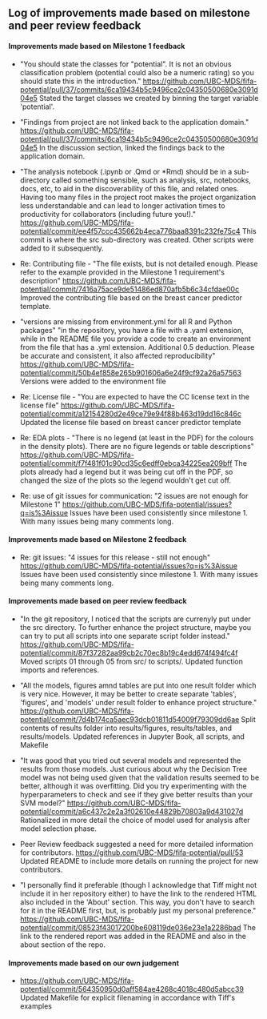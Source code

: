 ## Log of improvements made based on milestone and peer review feedback

#### Improvements made based on Milestone 1 feedback

- "You should state the classes for "potential". It is not an obvious classification problem (potential could also be a numeric rating) so you should state this in the introduction."
https://github.com/UBC-MDS/fifa-potential/pull/37/commits/6ca19434b5c9496ce2c04350500680e3091d04e5
Stated the target classes we created by binning the target variable 'potential'.

- "Findings from project are not linked back to the application domain." 
https://github.com/UBC-MDS/fifa-potential/pull/37/commits/6ca19434b5c9496ce2c04350500680e3091d04e5
In the discussion section, linked the findings back to the application domain.

- "The analysis notebook (.ipynb or .Qmd or *Rmd) should be in a sub-directory called something sensible, such as analysis, src, notebooks, docs, etc, to aid in the discoverability of this file, and related ones. Having too many files in the project root makes the project organization less understandable and can lead to longer activation times to productivity for collaborators (including future you!)." 
https://github.com/UBC-MDS/fifa-potential/commit/ee4f57ccc435662b4eca776baa8391c232fe75c4
This commit is where the src sub-directory was created. Other scripts were added to it subsequently.

- Re: Contributing file - "The file exists, but is not detailed enough. Please refer to the example provided in the Milestone 1 requirement's description"
https://github.com/UBC-MDS/fifa-potential/commit/7416a75ace9de51486ed870afb5b6c34cfdae00c
Improved the contributing file based on the breast cancer predictor template.

- "versions are missing from environment.yml for all R and Python packages"
"in the repository, you have a file with a .yaml extension, while in the README file you provide a code to create an environment from the file that has a .yml extension. Additional 0.5 deduction. Please be accurate and consistent, it also affected reproducibility"
https://github.com/UBC-MDS/fifa-potential/commit/50b4ef858e265b901606a6e24f9cf92a26a57563
Versions were added to the environment file

- Re: License file - "You are expected to have the CC license text in the license file"
https://github.com/UBC-MDS/fifa-potential/commit/a12154280d2e49ce79e94f88b463d19dd16c846c
Updated the license file based on breast cancer predictor template

- Re: EDA plots - "There is no legend (at least in the PDF) for the colours in the density plots).
There are no figure legends or table descriptions"
https://github.com/UBC-MDS/fifa-potential/commit/f7f481f01c90cd35c6edff0ebca34225ea209bff
The plots already had a legend but it was being cut off in the PDF, so changed the size of the plots so the legend wouldn't get cut off.

- Re: use of git issues for communication: "2 issues are not enough for Milestone 1"
https://github.com/UBC-MDS/fifa-potential/issues?q=is%3Aissue
Issues have been used consistently since milestone 1. With many issues being many comments long.

#### Improvements made based on Milestone 2 feedback

- Re: git issues: "4 issues for this release - still not enough"
https://github.com/UBC-MDS/fifa-potential/issues?q=is%3Aissue
Issues have been used consistently since milestone 1. With many issues being many comments long.

#### Improvements made based on peer review feedback

- "In the git repository, I noticed that the scripts are currenyly put under the src directory. To further enhance the project structure, maybe you can try to put all scripts into one separate script folder instead."
https://github.com/UBC-MDS/fifa-potential/commit/87f37282aa99cb2c70ec8b19c4edd674f494fc4f
Moved scripts 01 through 05 from src/ to scripts/. Updated function imports and references.

- "All the models, figures amnd tables are put into one result folder which is very nice. However, it may be better to create separate 'tables', 'figures', and 'models' under result folder to enhance project structure."
https://github.com/UBC-MDS/fifa-potential/commit/7d4b174ca5aec93dcb01811d54009f79309dd6ae
Split contents of results folder into results/figures, results/tables, and results/models. Updated references in Jupyter Book, all scripts, and Makefile

- "It was good that you tried out several models and represented the results from those models. Just curious about why the Decision Tree model was not being used given that the validation results seemed to be better, although it was overfitting. Did you try experimenting with the hyperparameters to check and see if they give better results than your SVM model?"
https://github.com/UBC-MDS/fifa-potential/commit/a6c437c2e2a3f02610e44829b70803a9d431027d
Rationalized in more detail the choice of model used for analysis after model selection phase.

- Peer Review feedback suggested a need for more detailed information for contributors.
https://github.com/UBC-MDS/fifa-potential/pull/53
Updated README to include more details on running the project for new contributors.

- "I personally find it preferable (though I acknowledge that Tiff might not include it in her repository either) to have the link to the rendered HTML also included in the 'About' section. This way, you don't have to search for it in the README first, but, is probably just my personal preference."
https://github.com/UBC-MDS/fifa-potential/commit/08523f43017200be608119de036e23e1a2286bad
The link to the rendered report was added in the README and also in the about section of the repo.

#### Improvements made based on our own judgement

- https://github.com/UBC-MDS/fifa-potential/commit/564350950d0aff584ae4268c4018c480d5abcc39
Updated Makefile for explicit filenaming in accordance with Tiff's examples

